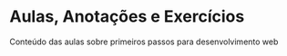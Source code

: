 # Aulas, Anotações e Exercícios
Conteúdo das aulas sobre primeiros passos para desenvolvimento web

